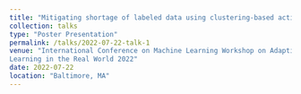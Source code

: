 ```yaml
---
title: "Mitigating shortage of labeled data using clustering-based active learning with diversity exploration"
collection: talks
type: "Poster Presentation"
permalink: /talks/2022-07-22-talk-1
venue: "International Conference on Machine Learning Workshop on Adaptive Experimental Design and Active
Learning in the Real World 2022"
date: 2022-07-22
location: "Baltimore, MA"
---
```

